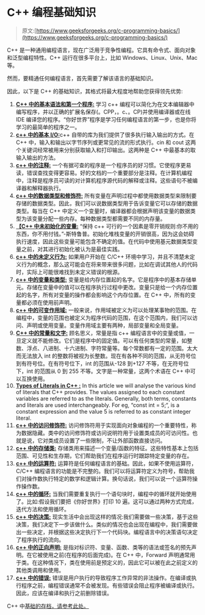 # C++ 编程基础知识

> 原文:[https://www.geeksforgeeks.org/c-programming-basics/](https://www.geeksforgeeks.org/c-programming-basics/)

C++ 是一种通用编程语言，现在广泛用于竞争性编程。它具有命令式、面向对象和泛型编程特性。C++ 运行在很多平台上，比如 Windows、Linux、Unix、Mac 等。

然而，要精通任何编程语言，首先需要了解该语言的基础知识。

因此，以下是 C++ 的基础知识，其格式将最大程度地帮助您获得领先优势:

1.  [**C++ 中的基本语法和第一个程序:**](https://www.geeksforgeeks.org/writing-first-c-program-hello-world-example/) 学习 c++ 编程可以简化为在文本编辑器中编写程序，并以正确的扩展名保存(。CPP，。c、。CP)并使用编译器或在线 IDE 编译您的程序。“你好世界”程序是学习任何编程语言的第一步，也是你将学习的最简单的程序之一。
2.  [**c++ 中的基本 I/O:**](https://www.geeksforgeeks.org/basic-input-output-c/)c++ 自带的库为我们提供了很多执行输入输出的方式。在 C++ 中，输入和输出以字节序列或更常见的流的形式执行。cin 和 cout 这两个关键词经常被用来分别获取输入和打印输出。这两种是 C++ 中最基本的取输入输出的方法。
3.  [**c++ 中的注释:**](https://www.geeksforgeeks.org/comments-in-c-c/) 一个有据可查的程序是一个程序员的好习惯。它使程序更易读，错误查找变得更容易。好的文档的一个重要部分是注释。在计算机编程中，注释是程序员可读的对计算机程序源代码的解释或注释。这些语句不被编译器和解释器执行。
4.  [**c++ 中的数据类型和修饰符:**](https://www.geeksforgeeks.org/c-data-types/) 所有变量在声明过程中都使用数据类型来限制要存储的数据类型。因此，我们可以说数据类型用于告诉变量它可以存储的数据类型。每当在 C++ 中定义一个变量时，编译器都会根据声明该变量的数据类型为该变量分配一些内存。每种数据类型都需要不同的内存量。
5.  [**【C++ 中未初始化的变量:**](https://www.geeksforgeeks.org/uninitialized-primitive-data-types-in-c-c/) “保持 c++ 可行的一个因素是零开销规则:你不用的东西，你不用付钱。”-斯特鲁普。初始化堆栈变量的开销很高，因为这会妨碍执行速度，因此这些变量可能包含不确定的值。在代码中使用基元数据类型变量之前，对其进行初始化被认为是最佳实践。
6.  [**c++ 中的未定义行为:**](https://www.geeksforgeeks.org/undefined-behavior-c-cpp/) 如果用户开始在 C/C++ 环境中学习，并且不清楚未定义行为的概念，那么这可能会在将来带来很多问题，比如在调试其他人的代码时，实际上可能很难找到未定义错误的根源。
7.  [**c++ 中的变量和类型:**](https://www.geeksforgeeks.org/variables-in-c/) 变量是给内存位置起的名字。它是程序中的基本存储单元。存储在变量中的值可以在程序执行过程中更改。变量只是给一个内存位置起的名字，所有对变量的操作都会影响这个内存位置。在 C++ 中，所有的变量都必须在使用前声明。
8.  [**c++ 中的可变作用域:**](https://www.geeksforgeeks.org/scope-of-variables-in-c/) 一般来说，作用域被定义为可以处理某事物的范围。在编程中，变量的范围也被定义为程序代码的范围，在这个范围内，我们可以访问、声明或使用变量。变量作用域主要有两种，局部变量和全局变量。
9.  [**C++ 中的常量和文字:**](https://www.geeksforgeeks.org/constants-in-c/) 顾名思义，常量是指 c++ 编程语言中的变量或值，一旦定义就不能修改。它们是程序中的固定值。可以有任何类型的常量，如整数、浮点、八进制、十六进制、字符常量等。每个常数都有一定的范围。太大而无法放入 int 的整数将被视为长整数。现在有各种不同的范围，从无符号位到有符号位。在有符号位下，int 的范围从-128 到+127 不等，在无符号位下，int 的范围从 0 到 255 不等。文字是一种常量，这两个术语在 C++ 中可以互换使用。
10.  [**Types of Literals in C++ :**](https://www.geeksforgeeks.org/types-of-literals-in-c-c-with-examples/) In this article we will analyse the various kind of literals that C++ provides. The values assigned to each constant variables are referred to as the literals. Generally, both terms, constants and literals are used interchangeably. For eg, “const int = 5;“, is a constant expression and the value 5 is referred to as constant integer literal. 
11.  [**c++ 中的访问修饰符:**](https://www.geeksforgeeks.org/access-modifiers-in-c/) 访问修饰符用于实现面向对象编程的一个重要特性，称为数据隐藏。类中的访问修饰符或访问说明符用于设置类成员的可访问性。也就是说，它对类成员设置了一些限制，不让外部函数直接访问。
12.  [**c++ 中的存储类:**](https://www.geeksforgeeks.org/storage-classes-in-c-with-examples/) 存储类用来描述一个变量/函数的特征。这些特性基本上包括范围、可见性和生存期，它们帮助我们在程序运行时跟踪特定变量的存在。
13.  [**c++ 中的运算符:**](https://www.geeksforgeeks.org/operators-c-c/) 运算符是任何编程语言的基础。因此，如果不使用运算符，C/C++ 编程语言的功能是不完整的。我们可以将运算符定义为符号，帮助我们对操作数执行特定的数学和逻辑计算。换句话说，我们可以说一个运算符操作操作数。
14.  [**c++ 中的循环:**](https://www.geeksforgeeks.org/loops-in-c-and-cpp/) 当我们需要重复执行一个语句块时，编程中的循环就开始使用了。比如:假设我们要把《你好世界》打印 10 遍。这可以通过两种方式完成，迭代方法和使用循环。
15.  [**c++ 中的决策:**](https://www.geeksforgeeks.org/decision-making-c-c-else-nested-else/) 现实生活中会出现这样的情况:我们需要做一些决策，基于这些决策，我们决定下一步该做什么。类似的情况也会出现在编程中，我们需要做出一些决定，并根据这些决定执行下一个代码块。编程语言中的决策语句决定了程序执行的流向。
16.  [**c++ 中的正向声明:**](https://www.geeksforgeeks.org/what-are-forward-declarations-in-c/) 是指对标识符、变量、函数、类等的语法或签名的预先声明。在它被使用之前(在程序的后面完成)。在 C++ 中，Forward 声明通常用于类。在这种情况下，类在使用前是预定义的，因此它可以被在此之前定义的其他类调用和使用。
17.  [**c++ 中的错误:**](https://www.geeksforgeeks.org/errors-in-cc/) 错误是用户执行的导致程序工作异常的非法操作。在编译或执行程序之前，编程错误通常不会被发现。有些错误会阻止程序被编译或执行。因此，应该在编译和执行之前删除错误。

C++ 中[基础的存档，请参考此处。](https://www.geeksforgeeks.org/tag/cpp-basics/)